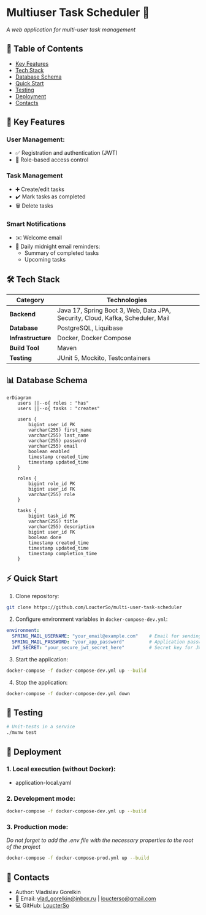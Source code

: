 # Multiuser Task Scheduler 🚀

*A web application for multi-user task management*

## 📌 Table of Contents
- [Key Features](#-key-features)
- [Tech Stack](#-tech-stack)
- [Database Schema](#-database-schema)
- [Quick Start](#-quick-start)
- [Testing](#-testing)
- [Deployment](#-deployment)
- [Contacts](#-contacts)

## 🌟 Key Features
### User Management:
- ✅ Registration and authentication (JWT)
- 🔐 Role-based access control
  
### Task Management
- ➕ Create/edit tasks
- ✔️ Mark tasks as completed
- 🗑️ Delete tasks

### Smart Notifications
- ✉️ Welcome email
- 🔔 Daily midnight email reminders:
  - Summary of completed tasks
  - Upcoming tasks

## 🛠 Tech Stack
| Category       | Technologies                          |
|----------------|-----------------------------------|
| **Backend**     | Java 17, Spring Boot 3, Web, Data JPA, Security, Cloud, Kafka, Scheduler, Mail|
| **Database**| PostgreSQL, Liquibase             |
| **Infrastructure** | Docker, Docker Compose       |
| **Build Tool**     | Maven|
| **Testing** | JUnit 5, Mockito, Testcontainers |

## 📊 Database Schema

```mermaid
erDiagram
    users ||--o{ roles : "has"
    users ||--o{ tasks : "creates"
    
    users {
        bigint user_id PK
        varchar(255) first_name
        varchar(255) last_name
        varchar(255) password
        varchar(255) email
        boolean enabled
        timestamp created_time
        timestamp updated_time
    }
    
    roles {
        bigint role_id PK
        bigint user_id FK
        varchar(255) role
    }
    
    tasks {
        bigint task_id PK
        varchar(255) title
        varchar(255) description
        bigint user_id FK
        boolean done
        timestamp created_time
        timestamp updated_time
        timestamp completion_time
    }
```

## ⚡ Quick Start
1. Clone repository:
```bash
git clone https://github.com/LoucterSo/multi-user-task-scheduler
```
2. Configure environment variables in `docker-compose-dev.yml`:
```yaml
environment:
  SPRING_MAIL_USERNAME: "your_email@example.com"    # Email for sending notifications
  SPRING_MAIL_PASSWORD: "your_app_password"         # Application password (not your main account password)
  JWT_SECRET: "your_secure_jwt_secret_here"         # Secret key for JWT tokens
```

3. Start the application:
```bash
docker-compose -f docker-compose-dev.yml up --build
```

4. Stop the application:
```bash
docker-compose -f docker-compose-dev.yml down
```

## 🧪 Testing
```bash
# Unit-tests in a service
./mvnw test
```

## 🐳 Deployment
### 1. Local execution (without Docker):
- application-local.yaml
### 2. Development mode:
```bash
docker-compose -f docker-compose-dev.yml up --build
```
### 3. Production mode:
*Do not forget to add the .env file with the necessary properties to the root of the project*
```bash
docker-compose -f docker-compose-prod.yml up --build
```

## 📧 Contacts
- Author: Vladislav Gorelkin
- 📧 Email: vlad_gorelkin@inbox.ru | loucterso@gmail.com
- 💻 GitHub: [LoucterSo](https://github.com/LoucterSo)

